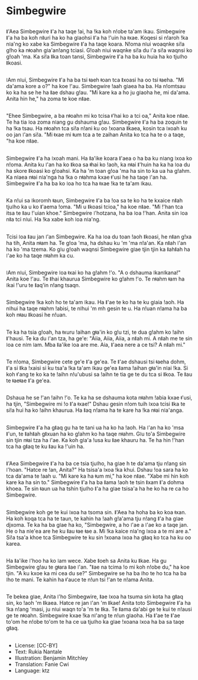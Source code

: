 # Simbegwire

##
ǁ'Aea Simbegwire ǁ'a ha taqe ǃai, ha ǃka koh nǃobe ta'am ǀkau. Simbegwire ǁ'a ha ba koh nǁuri ha ko ha gǀaohsi ǁ'a ha ǃ'uin ha ǂxae. Koqesi si nǃaroh ǃka nǀa'ng ko xabe ka Simbegwire ǁ'a ha taqe koara. Nǃoma nǀui woaqnke siǃa gǃho ka nǂoahn gǀa'anǃang tciasi. Gǃoah nǀui waqnke siǃa du ǀ'a siǃa waqnsi ko gǃoah 'ma. Ka siǃa ǁka toan tansi, Simbegwire ǁ'a ha ba ku huia ha ko tjuǀho ǁkoasi.

##
ǀAm nǀui, Simbegwire ǁ'a ha ba tsi ǂaeh ǂoan tca ǁxoasi ha oo tsi ǂaeha. "Mi da'ama kore a o?" ha koe ǃ'au. Simbegwire ǃaah gǀaea ha ba. Ha nǃomtsau ko ka ha se he ha ǁae dshau gǃau. "Mi kare ka a ho ju gǀaoha he, mi da'ama. Anita hin he," ha zoma te koe nǁae.

##
"Ehee Simbegwire, a ba nǂoahn mi ko tcisa ǂ'hai ko a tci oa," Anita koe nǁae. Te ha tia ǀoa zoma nǀang gu dshauma gǃau. Simbegwire ǁ'a ha ba zoquin te ha ǃka tsau. Ha nǂoahn tca siǃa nǃani ku oo ǃxoana ǁkaea, kosin tca ǀxoah ku oo jan ǀ'an siǃa. "Mi ǂxae mi ǂum tca a te zaihan Anita ko tca ha te o a taqe, "ha koe nǁae.

##
Simbegwire ǁ'a ha ǀxoah mani. Ha ǁa'ike koara ǁ'aea o ha ba ku nǀang ǀxoa ko nǃoma. Anita ku ǀ'an ha ko ǁkoa sa ǂhai ko ǃaoh, ka nǂai ǁ'huin ha ka ha ǀoa du ha skore ǁkoasi ko gǃoahsi. Ka ha 'm toan gǃoa 'ma ha sin to ka ua ha gǃahm. Ka nǀaea nǂai nǀa'nga ha ǃka o nǂahma kxae ǂ'usi he ha taqe ǀ'an ha. Simbegwire ǁ'a ha ba ko ǀoa ho tca ha ǂxae ǃka te ta'am ǀkau.

##
Ka nǃui sa ǀkoromh ǂaun, Simbegwire ǁ'a ba ǃoa sa te ko ha te kxaice nǁah tjuǀho ka u ko ǁ'aema ǃoma. "Mi u ǁkoasi tcioa," ha koe nǁae. "Mi ǃ'han tca itsa te ǁau ǃ'uian khoe." Simbegwire ǀ'hotzana, ha ba ǀoa ǃ'han. Anita sin ǀoa nǁa tci nǀui. Ha ǃka xabe koh ǀoa nǀa'ng.

##
Tcisi ǀoa ǁau jan ǀ'an Simbegwire. Ka ha ǀoa du toan ǃaoh ǁkoasi, he nǁan gǃxa ha tih, Anita nǂam ha. Te gǃoa 'ma, ha dshau ku 'm 'ma nǃa'an. Ka nǁah ǀ'an ha ko 'ma tzema. Ko gǀu gǃoah waqnsi Simbegwire gǀae tjin tjin ka ǁahǁah ha ǀ'ae ko ha taqe nǂahm ka cu.

##
ǀAm nǀui, Simbegwire ǀoa ǂxai ko ha gǃahm ǃ'o. "A o dshauma ǀkanǀkana!" Anita koe ǃ'au. Te ǁhai khaurua Simbegwire ko gǃahm ǃ'o. Te nǂahm ǂam ha ǀkai ǃ'uru te ǁaq'in nǃang tsaqn.

##
Simbegwire ǃka koh ho te ta'am ǀkau. Ha ǁ'ae te ko ha te ku gǀaia ǃaoh. Ha nǀhui ha taqe nǂahm ǃabisi, te nǀhui 'm mh gesin te u. Ha nǃuan nǃama ha ba koh nǂau ǁkoasi he nǃuan.

##
Te ka ha tsia gǃoah, ha ǂxuru ǃaihan gǂa'in ko gǃu tzi, te dua gǃahm ko ǃaihn ǁ'hausi. Te ka du ǀ'an tza, ha ge'e: "Aiia, Aiia, Aiia, a nǁah mi. A nǁah me te sin ǀoa ce nǀm ǀam. Mba ǁa'ike ǀoa are me. Aia, ǁ'aea nere a ce tsi? A nǁah mi."

##
Te nǃoma, Simbegwire cete ge'e ǁ'a ge'ea. Te ǁ'ae dshausi tsi ǂaeha dohm, ǁ'a si ǁka ǃxaisi si ku tsa'a ǃka ta'am ǀkau ge'ea ǁama ǃaihan gǂa'in nǀai ǃka. Si koh ǂ'ang te ko ka te ǃaihn nǃu'ubusi sa ǃaihn te tia ge te du tca si ǁkoa. Te ǁau te ǂaeǂae ǁ'a ge'ea.

##
Dshaua he se ǃ'an ǃaihn ǃ'o. Te ka ha se dshauma kota nǂahm ǃabia kxae ǂ'usi, ha tjin, "Simbegwire mi ǃo ǁ'a ǂxae!" Dshau gesin nǃom tuih ǀxoa tcisi ǁka te siǃa hui ha ko ǃaihn khaurua. Ha ǁaq nǃama ha te kare ha ǃka nǂai nǀa'anga.

##
Simbegwire ǁ'a ha gǁaq gu ha te tani ua ha ko ha ǃaoh. Ha ǀ'an ha ko 'msa ǁ'un, te ǁahǁah gǁxuan ha ko gǃahm ko ha taqe nǂahm. Gǀu to'a Simbegwire sin tjin nǂai tza ha ǀ'ae. Ka koh gǀa'a ǃusa ku ǁae khauru ha. Te ha hin ǃ'han tca ha gǁaq te ku ǁau ka ǃ'uin ha.

##
ǁ'Aea Simbegwire ǁ'a ha ba ce tsia tjuǀho, ha gǀae h te da'ama tju nǃang sin ǀ'hoan. "Hatce re ǃan, Anita?" Ha tsisa'a ǀxoa ǃka khui. Dshau ǃoa sara ha ko tca da'ama te ǃaah u. "Mi kare ka ha ǂum mi," ha koe nǁae. "Xabe mi hin koh kare ka ha sin to." Simbegwire ǁ'a ha ba ǁama ǃaoh te tsin ǁxam ǁ'a dohma khoea. Te sin ǂaun ua ha tshin tjuǀho ǁ'a ha gǀae tsisa'a ha he ko ha re ca ho Simbegwire.

##
Simbegwire koh ge te kui ǀxoa ha tsoma sin. ǁ'Aea ha hoha ba ko koa ǂxan. Ha koh koqa tca ha te taun, te kahin ha ǃaah gǃa'ama tju nǃang ǁ'a ha gǀae djxoma. Te ka ha ba gǀae ha ko, "Simbegwire, a ho ǀ'ae a ǀ'ae ko a taqe jan. He o ha nǀe'ea are he ku ǁau ǂae ǂae a. Mi ǃka kaice nǀa'ng ǀxoa a te mi are a." Siǃa tsa'a khoe tca Simbegwire te ku sin ǃxoana ǀxoa ha gǁaq ko tca ha ku oo karea.

##
Ha ǁa'ike ǀ'hoo ha ko ǀam wece. Xabe ǁoeh sa Anita ku ǁkae. Ha gu Simbegwire gǃau te gǂara ǁae ǀ'an. "ǁae na tcima ǃo mi koh nǃobe du," ha koe tjin. "A ku kxoe ka mi cea du se?" Simbegwire se ha ba ǀho te ho tca ha ba ǀho te mani. Te kahin ha ǂ'auce te nǃun tsi ǃ'an te nǃama Anita.

##
Te bekea gǀae, Anita ǀ'ho Simbegwire, ǁae ǀxoa ha tsuma sin kota ha gǁaq sin, ko ǃaoh 'm ǁkaea. Hatce re jan ǀ'an 'm ǁkae! Anita toto Simbegwire ǁ'a ha ǃka nǃang 'masi, ju nǀui waqn to'a 'm te ǁka. Te ǁama da'abi ge te kui te nǃausi ge te nǂoahn. Simbegwire kxae ǃka nǀ'ang te nǃun gǀaoha. Ha ǁ'ae te ǁ'ae to'om he nǃobe to'om te ha ce ua tjuǀho ka gǀae ǃxoana ǀxoa ha ba sa taqe gǁaq.

##
* License: [CC-BY]
* Text: Rukia Nantale
* Illustration: Benjamin Mitchley
* Translation: Fanie Cwi
* Language: ktz
